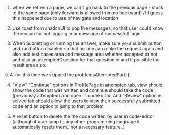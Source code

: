 1. when we refresh a page, we can't go back to the previous page - stuck to the same page (only forward is allowed then no backward) // I guess this happened due to use of navigate and location

2. Use toast from shadcnUI to pop the messages, so that user could know the reason for not logging in or message of successfull login

3. When Submitting or running the answer, make sure your submit button and run button disabled so that no one can make the request again and also add test cases area and message area whether accepted or not and also an attemptedQuestion for that question id and if possible the result area also..

{{ 4. for this time we skipped the problemsAttemptedPart}}

4. "View" "Continue" options in ProfilePage in attempted tab, view should show the code that was written and continue should take the code (previously attempted) and open in codeEditor. And "Review" option in solved tab should allow the users to view their successfully submitted code and an option to jump to that problem

5. A reset button to delete the the code written by user in code-editor (although if user jump to any other programming language it automatically resets them.. not a necessary feature..)

